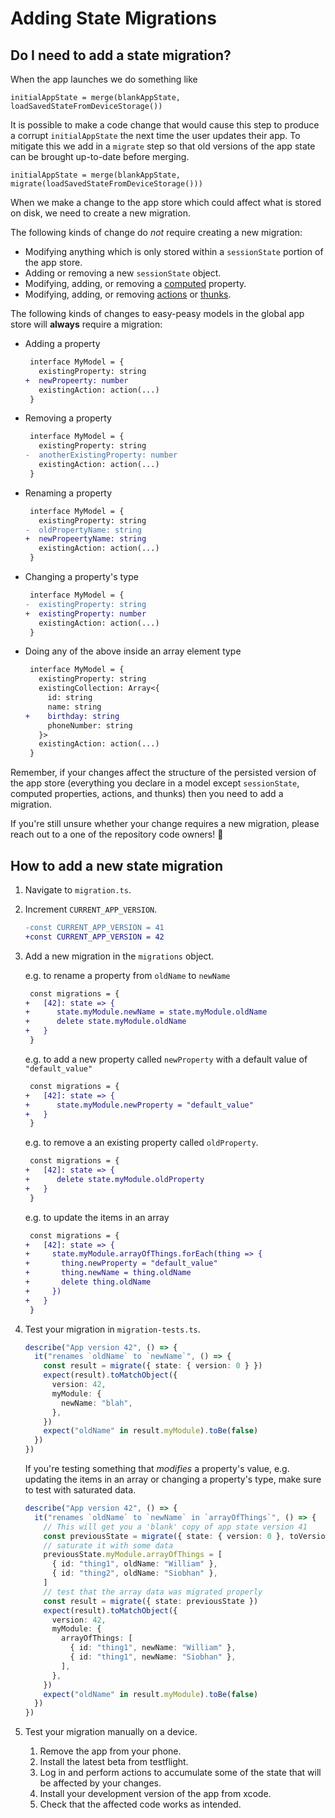 # Adding State Migrations

## Do I need to add a state migration?

When the app launches we do something like

    initialAppState = merge(blankAppState, loadSavedStateFromDeviceStorage())

It is possible to make a code change that would cause this step to produce a corrupt `initialAppState` the next time the user updates their app. To mitigate this we add in a `migrate` step so that old versions of the app state can be brought up-to-date before merging.

    initialAppState = merge(blankAppState, migrate(loadSavedStateFromDeviceStorage()))

When we make a change to the app store which could affect what is stored on disk, we need to create a new migration.

The following kinds of change do _not_ require creating a new migration:

- Modifying anything which is only stored within a `sessionState` portion of the app store.
- Adding or removing a new `sessionState` object.
- Modifying, adding, or removing a [computed](https://easy-peasy.now.sh/docs/api/computed.html) property.
- Modifying, adding, or removing [actions](https://easy-peasy.now.sh/docs/api/action.html) or [thunks](https://easy-peasy.now.sh/docs/api/thunk.html).

The following kinds of changes to easy-peasy models in the global app store will **always** require a migration:

- Adding a property
  ```diff
   interface MyModel = {
     existingProperty: string
  +  newPropeerty: number
     existingAction: action(...)
   }
  ```
- Removing a property
  ```diff
   interface MyModel = {
     existingProperty: string
  -  anotherExistingProperty: number
     existingAction: action(...)
   }
  ```
- Renaming a property
  ```diff
   interface MyModel = {
     existingProperty: string
  -  oldPropertyName: string
  +  newPropeertyName: string
     existingAction: action(...)
   }
  ```
- Changing a property's type
  ```diff
   interface MyModel = {
  -  existingProperty: string
  +  existingProperty: number
     existingAction: action(...)
   }
  ```
- Doing any of the above inside an array element type
  ```diff
   interface MyModel = {
     existingProperty: string
     existingCollection: Array<{
       id: string
       name: string
  +    birthday: string
       phoneNumber: string
     }>
     existingAction: action(...)
   }
  ```

Remember, if your changes affect the structure of the persisted version of the app store (everything you declare in a model except `sessionState`, computed properties, actions, and thunks) then you need to add a migration.

If you're still unsure whether your change requires a new migration, please reach out to a one of the repository code owners! 🙏

## How to add a new state migration

1. Navigate to `migration.ts`.
2. Increment `CURRENT_APP_VERSION`.

   ```diff
   -const CURRENT_APP_VERSION = 41
   +const CURRENT_APP_VERSION = 42
   ```

3. Add a new migration in the `migrations` object.

   e.g. to rename a property from `oldName` to `newName`

   ```diff
    const migrations = {
   +   [42]: state => {
   +      state.myModule.newName = state.myModule.oldName
   +      delete state.myModule.oldName
   +   }
    }
   ```

   e.g. to add a new property called `newProperty` with a default value of `"default_value"`

   ```diff
    const migrations = {
   +   [42]: state => {
   +      state.myModule.newProperty = "default_value"
   +   }
    }
   ```

   e.g. to remove a an existing property called `oldProperty`.

   ```diff
    const migrations = {
   +   [42]: state => {
   +      delete state.myModule.oldProperty
   +   }
    }
   ```

   e.g. to update the items in an array

   ```diff
    const migrations = {
   +   [42]: state => {
   +     state.myModule.arrayOfThings.forEach(thing => {
   +       thing.newProperty = "default_value"
   +       thing.newName = thing.oldName
   +       delete thing.oldName
   +     })
   +   }
    }
   ```

4. Test your migration in `migration-tests.ts`.

   ```ts
   describe("App version 42", () => {
     it("renames `oldName` to `newName`", () => {
       const result = migrate({ state: { version: 0 } })
       expect(result).toMatchObject({
         version: 42,
         myModule: {
           newName: "blah",
         },
       })
       expect("oldName" in result.myModule).toBe(false)
     })
   })
   ```

   If you're testing something that _modifies_ a property's value, e.g. updating the items in an array or changing a property's type, make sure to test with saturated data.

   ```ts
   describe("App version 42", () => {
     it("renames `oldName` to `newName` in `arrayOfThings`", () => {
       // This will get you a 'blank' copy of app state version 41
       const previousState = migrate({ state: { version: 0 }, toVersion: 41 })
       // saturate it with some data
       previousState.myModule.arrayOfThings = [
         { id: "thing1", oldName: "William" },
         { id: "thing2", oldName: "Siobhan" },
       ]
       // test that the array data was migrated properly
       const result = migrate({ state: previousState })
       expect(result).toMatchObject({
         version: 42,
         myModule: {
           arrayOfThings: [
             { id: "thing1", newName: "William" },
             { id: "thing1", newName: "Siobhan" },
           ],
         },
       })
       expect("oldName" in result.myModule).toBe(false)
     })
   })
   ```

5. Test your migration manually on a device.
   1. Remove the app from your phone.
   2. Install the latest beta from testflight.
   3. Log in and perform actions to accumulate some of the state that will be affected by your changes.
   4. Install your development version of the app from xcode.
   5. Check that the affected code works as intended.
